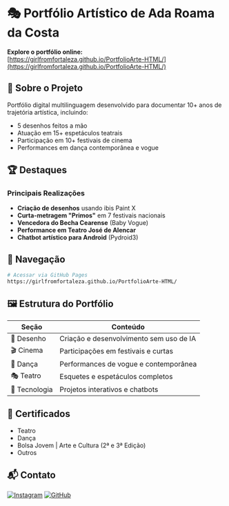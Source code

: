 # 🎭 Portfólio Artístico de Ada Roama da Costa

**Explore o portfólio online:**  
[https://girlfromfortaleza.github.io/PortfolioArte-HTML/](https://girlfromfortaleza.github.io/PortfolioArte-HTML/)

## 🌟 Sobre o Projeto
Portfólio digital multilinguagem desenvolvido para documentar 10+ anos de trajetória artística, incluindo:
- 5 desenhos feitos a mão
- Atuação em 15+ espetáculos teatrais
- Participação em 10+ festivais de cinema
- Performances em dança contemporânea e vogue

## 🏆 Destaques
### Principais Realizações
- **Criação de desenhos** usando ibis Paint X
- **Curta-metragem "Primos"** em 7 festivais nacionais
- **Vencedora do Becha Cearense** (Baby Vogue)
- **Performance em Teatro José de Alencar**
- **Chatbot artístico para Android** (Pydroid3)

## 🧭 Navegação
```bash
# Acessar via GitHub Pages
https://girlfromfortaleza.github.io/PortfolioArte-HTML/
```

## 🖼️ Estrutura do Portfólio
| Seção          | Conteúdo                                 |
|----------------|------------------------------------------|
| 🎨 Desenho      | Criação e desenvolvimento sem uso de IA     |
| 🎬 Cinema      | Participações em festivais e curtas     |
| 💃 Dança       | Performances de vogue e contemporânea   |
| 🎭 Teatro      | Esquetes e espetáculos completos        |
| 🤖 Tecnologia  | Projetos interativos e chatbots         |

## 📜 Certificados
- Teatro
- Dança
- Bolsa Jovem | Arte e Cultura (2ª e 3ª Edição)
- Outros

## 📬 Contato
[![Instagram](https://img.shields.io/badge/Instagram-E4405F?style=for-the-badge&logo=instagram&logoColor=white)](https://www.instagram.com/veil.and.brush/)
[![GitHub](https://img.shields.io/badge/GitHub-100000?style=for-the-badge&logo=github&logoColor=white)](https://github.com/girlfromfortaleza)

